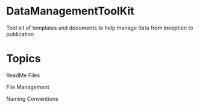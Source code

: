 # DataManagementToolKit
Tool kit of templates and documents to help manage data from inception to publication

# Topics

ReadMe Files

File Management

Naming Conventions
